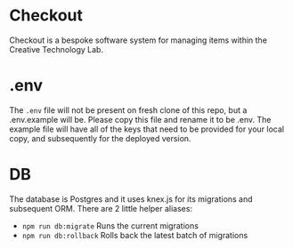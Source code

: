 # Checkout
Checkout is a bespoke software system for managing items within the Creative Technology Lab.

# .env
The `.env` file will not be present on fresh clone of this repo, but a .env.example will be.
Please copy this file and rename it to be .env. The example file will have all of the keys that
need to be provided for your local copy, and subsequently for the deployed version.

# DB
The database is Postgres and it uses knex.js for its migrations and subsequent ORM. There are 2
little helper aliases:

- `npm run db:migrate` Runs the current migrations
- `npm run db:rollback` Rolls back the latest batch of migrations
